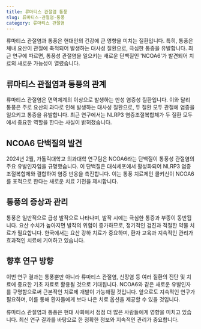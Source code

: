 ```yaml
---
title: 류마티스 관절염 통풍
slug: 류마티스-관절염-통풍
category: 류마티스 관절염
---
```


류마티스 관절염과 통풍은 현대인의 건강에 큰 영향을 미치는 질환입니다. 특히, 통풍은 체내 요산이 관절에 축적되어 발생하는 대사성 질환으로, 극심한 통증을 유발합니다. 최근 연구에 따르면, 통풍성 관절염을 일으키는 새로운 단백질인 'NCOA6'가 발견되어 치료의 새로운 가능성이 열렸습니다.

## 류마티스 관절염과 통풍의 관계

류마티스 관절염은 면역체계의 이상으로 발생하는 만성 염증성 질환입니다. 이와 달리 통풍은 주로 요산의 과다로 인해 발생하는 대사성 질환으로, 두 질환 모두 관절에 염증을 일으키고 통증을 유발합니다. 최근 연구에서는 NLRP3 염증조절복합체가 두 질환 모두에서 중요한 역할을 한다는 사실이 밝혀졌습니다.

## NCOA6 단백질의 발견

2024년 2월, 가톨릭대학교 의과대학 연구팀은 NCOA6라는 단백질이 통풍성 관절염의 주요 유발인자임을 규명했습니다. 이 단백질은 대식세포에서 활성화되어 NLRP3 염증조절복합체와 결합하여 염증 반응을 촉진합니다. 이는 통풍 치료제인 콜키신이 NCOA6를 표적으로 한다는 새로운 치료 기전을 제시합니다.

## 통풍의 증상과 관리

통풍은 일반적으로 급성 발작으로 나타나며, 발작 시에는 극심한 통증과 부종이 동반됩니다. 요산 수치가 높아지면 발작의 위험이 증가하므로, 정기적인 검진과 적절한 약물 치료가 필요합니다. 한국에서는 요산 강하 치료가 중요하며, 환자 교육과 지속적인 관리가 효과적인 치료에 기여하고 있습니다.

## 향후 연구 방향

이번 연구 결과는 통풍뿐만 아니라 류마티스 관절염, 신장염 등 여러 질환의 진단 및 치료에 중요한 기초 자료로 활용될 것으로 기대됩니다. NCOA6와 같은 새로운 유발인자를 규명함으로써 근본적인 치료제 개발이 가능해질 것입니다. 앞으로도 지속적인 연구가 필요하며, 이를 통해 환자들에게 보다 나은 치료 옵션을 제공할 수 있을 것입니다.

류마티스 관절염과 통풍은 현대 사회에서 점점 더 많은 사람들에게 영향을 미치고 있습니다. 최신 연구 결과를 바탕으로 한 정확한 정보와 지속적인 관리가 중요합니다.